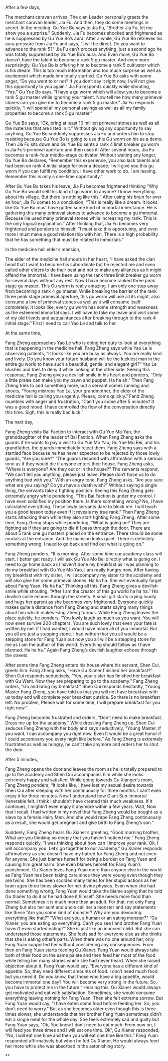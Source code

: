 

After a few days,

The merchant caravan arrives. The clan Leader personally greets the merchant caravan leader, Jia Fu. And then, they do some meetings in secret. In the meeting, Gu Yue Bo says to Jia Fu, “Brother Jia Fu, let me show you a surprise.” Suddenly, Jia Fu becomes shocked and frightened as he is suppressed by Gu Yue Bo’s aura. After a while, Gu Yue Bo retrieves his aura pressure from Jia Fu and says, “I will be direct. Do you want to advance to the rank 5?” Jia Fu can’t process anything, just a second ago he was totally suppressed by Gu Yue Bo’s aura. And Even more, Gu Yue Bo doesn’t have the talent to become a rank 5 gu master. And even more surprisingly, Gu Yue Bo is offering him to become a rank 5 cultivator which is his dream. This is too much information and too much surprise as well as excitement which made him totally startled. Gu Yue Bo asks with some anger, “Do you want to or not? If you don’t say it right now, I will not give this opportunity to you again.” Jia Fu responds quickly while shouting, “Yes.” Gu Yue Bo says, “I have a gu worm which will allow you to become a rank 5 gu master while ignoring your talent. Now tell me how many primeval stones can you give me to become a rank 5 gu master.” Jia Fu responds quickly, “I will spend all my personal savings as well as all my family properties to become a rank 5 gu master.”

Gu Yue Bo says, “Ok, bring at least 10 million primeval stones as well as all the materials that are listed in it.” Without giving any opportunity to say anything, Gu Yue Bo suddenly suppresses Jia Fu and orders him to stop resisting because Gu Yue Bo is going to use this Gu worm on his as a demo. Then Jia Fu sits down and Gu Yue Bo sents a rank 4 limit breaker gu worm in Jia Fu’s primeval aperture and then uses it. After several hours, Jia Fu becomes a rank-four middle-stage cultivator. Without waiting any longer, Gu Yue Bo declares, “Remember this experience, you also lack talents and had been on rank 4 initial stage for over a decade. I will give you this gu worm if you can fulfill my condition. I have other work to do. I am leaving. Remember this is only a one-time opportunity.”

After Gu Yue Bo takes his leave, Jia Fu becomes frightened thinking “Why Gu Yue Bo would sell this kind of gu worm to anyone? I know everything about his village. But there is nothing like this.” After using his brain for over an hour, Jia Fu comes to a conclusion, “This is really like a dream. It looks like Gu Yue Bo must have gotten some kind of immortal inheritance. He is gathering this many primeval stones to advance to become a gu immortal. Because He used many primeval stones while increasing my rank. This is the only logical explanation.” After thinking that, Jia Fu becomes very frightened and ponders to himself, “I must take this opportunity, and even more I must make a good relationship with him. There is a high probability that he has something that must be related to Immortals.”

  

In the medicine hall elder’s mansion,

The elder of the medicine hall shouts in her heart, “I have asked the clan head that I want to become his subordinate but he rejected me and even called other elders to do their best and not to make any alliances as it might offend the immortal. I have been using the rank three limit breaker gu worm for several days without any rest. Now I have become ranked three peak stage gu master. This Gu worm is really amazing. I am only one step away from becoming a rank 4 gu master. While breaking the barrier of the rank three peak stage primeval aperture, this gu worm will use all its might, also consume a low of primeval stones as well as it will consume itself completely. It looks like, every gu worm has some strength and weakness as the esteemed immortal says. I will have to take my leave and visit some of my old friends and acquaintances after breaking through to the rank 4 initial stage.” First I need to call Yao Le and talk to her.

  

At the same time,

Fang Zheng approaches Yao Le who is doing her duty to look at everything that is happening in the medicine hall. Fang Zheng says while Yao Le is observing patients, “It looks like you are busy as always. You are really kind and lively. Do you know your future husband will be the luckiest man in the entire gu world to have such a beautiful, gentle, and elegant girl?” Yao Le blushes and tries to deny it while looking at the other side. Seeing this response, Fang Zheng gives a devilish smile in his heart and ponders, “Only a little praise can make you my pawn and puppet. Ha ha ah.” Then Fang Zheng tries to add something more, but a servant comes running and shouts, “Young mistress Yao Le, your grandmother, the elder of the medicine hall is calling you urgently. Please, come quickly.” Fand Zheng mumbles with anger and frustration, “Can’t you come after 5 minutes? It was a good mood. I have controlled the flow of the conversation directly this time. Sigh, this is really bad luck.”

  

The next day,

Fang Zheng visits Bai Faction to interact with Gu Yue Mo Yan, the granddaughter of the leader of Bai Faction. When Fang Zheng asks the guards if he wants to pay a visit to Gu Yue Mo Yau, Gu Yue Mo Bei, and his grandfather, the guards immediately reject them. Fang Zheng says with a startled face because he has never expected to be rejected by those lowly guards, “Are you sure?” “The guards respond with affirmation with a serious tone as if they would die if anyone enters their house. Fang Zheng asks, “Where is everyone? Are they out or in the house?” The servants respond, “We can’t tell you anything, please just leave. Please don’t force us to do anything bad with you.” With an angry tone, Fang Zheng asks, “Are you sure what are you saying? Do you have a death wish?” Without saying a single thing, the servants take a fighting position. Seeing this Fang Zheng gets extremely angry while pondering, “This Bai Faction is under my control. I have even solidified my position there. Is there something wrong? No, I have calculated everything. These lowly servants dare to block me. I will teach you a good lesson today even if it reveals my true rank.” Then Fang Zheng starts attacking them while they also start fighting Fang Zheng. After some time, Fang Zheng stops while pondering, “What is going on? They are fighting as if they are going to die if I pass through the door. There are about 5 rank one gu masters placed on the entrance. There should be some mortals at the entrance. And the mansion looks quiet. There is definitely something wrong. I need to go back and find out what is going on.”

Fang Zheng ponders, “It is morning, After some time our academy class will start. I better get ready. I will ask Gu Yue Mo Bei directly what is going on. I need to go home back as I haven’t done my breakfast as I was planning to do my breakfast with Gu Yue Mo Yao. I am really hungry now. After having my breakfast with my sister, I will accompany my sister to the academy and will also give her some primeval stones. Ha ha ha. She will eventually forget about Fang Yuan. Ha ha ha.” Thinking all this, Fang Zheng gives a devilish smile while shouting, “After I am the creator of this gu world ha ha ha.” His devilish smile echoes through the streets. A small girl starts crying loudly and hugs her parent as she becomes very frightened. Everyone quickly makes quite a distance from Fang Zheng and starts saying many things about him which makes Fang Zheng furious. While Fang Zheng leaves the place quickly, he ponders, “You lowly laugh as much as you want. You will now even survive 200 chapters. You are such lowly that even your fate is written by me. If I had wanted, I would have made all of you immortal. But you all are just a stepping stone. I had written that you all would be a stepping stone for Fang Yuan but now you all will be a stepping stone for me as I am the author of this world. Everything should follow as I have planned. Ha ha ha.” Again Fang Zheng’s devilish laughter echoes through the streets.

After some time Fang Zheng enters his house where his servant, Shen Cui, greets him. Fang Zheng asks, “Have Gu Xianer finished her breakfast?” Shen Cui responds seductively, “Yes, your sister has finished her breakfast with Gu Want. Now they are preparing to go to the academy.” Fang Zheng orders, “Go and bring my breakfast.” Shen Cui responds hesitantly, “Young Master Fang Zheng, you have told us that you will not have breakfast with us today and will complete your breakfast outside. So there is no breakfast left. No problem, Please wait for some time, I will prepare breakfast for you right now.”

Fang Zheng becomes frustrated and orders, “Don’t need to make breakfast. Dress me up for the academy.” While dressing Fang Zheng up, Shen Cui seduces Fang Zheng with her body and says seductively, “Young Master, if you want, I can accompany you right now. Even It would be a great honor if I could accompany you every night like before.” As Fang Zheng is extremely frustrated as well as hungry, he can’t take anymore and orders her to shut the door.

After 5 minutes,

Fang Zheng opens the door and leaves the room as he is totally prepared to go to the academy and Shen Cui accompanies him while she looks extremely happy and satisfied. While going towards Gu Xianger’s room, Fang Zheng ponders, “It looks like, I have lost my sexual desire towards Shen Cui after sleeping with her continuously for three months. I can’t even enjoy it for three minutes. Now I understand how Giant Sun Immortal Venerable felt. I think I shouldn’t have created this much weakness. If it continues, I mightn’t even enjoy it anymore within a few years. Wait, Now that I recall. I had written in my novel that Fang Zheng would be bought as a slave by a female Hairy Men. And she would rape Fang Zheng continuously as a result, she would get pregnant and give birth to Fang Zheng’s son.”

Suddenly, Fang Zheng hears Gu Xianer’s greeting, “Good morning brother, What are you thinking so deeply that you haven’t noticed me.” Fang Zheng responds quickly, “I was thinking about how can I improve your rank. Ok, I will accompany you. Let’s go together to our academy.” Gu Xianer responds affirmatively as she doesn’t have my hatred for Fang Zheng and not even for anyone. She just blames herself for being a burden on Fang Yuan and causing him great harm. She even blames herself for Fang Yuan’s punishment. Gu Xianer loves Fang Yuan more than anyone else in the world as Fang Yuan has been taking care since they were young even though they are twins. She has been scolded many times for her stupid actions as her brain ages three times slower for her divine physics. Even when she had done something wrong, Fang Yuan would take the blame saying that he told Gu Xianer to do it or he had done it himself. She needs more food than normal. Sometimes it is much more than an adult. For that, not only Fang Zheng but also her aunt and uncle call her a monster and say statements like these “Are you some kind of monster? Why are you devouring everything like that?” "What are you, a human or an eating monster?" “Gu Xianer, you are eating up everything. Can’t you see I and brother Fang Yuan haven’t even started eating?” She is just like an innocent child. But she can understand those statements. She feels sad for everyone else as she thinks that she is eating other’s parts. When there was no one around her, only Fang Yuan supported her without considering any consequences. From then on Fang Yuan starts feeding Gu Xianer. Fang Yuan would always take both of their food on the same palate and then feed her most of the food while telling her many stories which she had never heard. When she raised objection about it, Fang Yuan would say, “Everyone has a different kind of appetite. So, they need different amounts of food. I don’t need much food but you need it. Do you know, that those who have a big appetite, would become immortal one day? You will become very strong in the future. So, you have to protect me in the future.” Hearing this, Gu Xianer would always get motivated and eat with satisfaction. Sometimes, she would consume everything leaving nothing for Fang Yuan. Then she felt extreme sorrow. But Fang Yuan would say, “I have eaten some food before feeding her. So, you don’t need to worry.” But as she becomes older even though this is three times slower, she understands that her brother Fang Yuan sometimes didn’t eat a single meal for the whole day. She feels extremely sad and guilty but Fang Yuan says, “Ok, You know I don’t need to eat much. From now on, I will feed you three times and I will eat one time. Ok”, Gu Xianer responded, “No, I will eat one time and then you will eat one time like this.” Fang Yuan responded affirmatively but when he fed Gu Xianer, He would always feed her more while she was absorbed in the astonishing story.

  
**